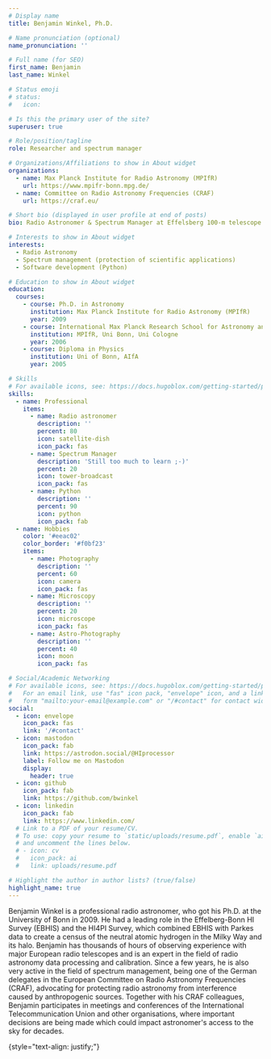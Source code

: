```yaml
---
# Display name
title: Benjamin Winkel, Ph.D.

# Name pronunciation (optional)
name_pronunciation: ''

# Full name (for SEO)
first_name: Benjamin
last_name: Winkel

# Status emoji
# status:
#   icon:

# Is this the primary user of the site?
superuser: true

# Role/position/tagline
role: Researcher and spectrum manager

# Organizations/Affiliations to show in About widget
organizations:
  - name: Max Planck Institute for Radio Astronomy (MPIfR)
    url: https://www.mpifr-bonn.mpg.de/
  - name: Committee on Radio Astronomy Frequencies (CRAF)
    url: https://craf.eu/

# Short bio (displayed in user profile at end of posts)
bio: Radio Astronomer & Spectrum Manager at Effelsberg 100-m telescope (MPIfR), CRAF Chair.

# Interests to show in About widget
interests:
  - Radio Astronomy
  - Spectrum management (protection of scientific applications)
  - Software development (Python)

# Education to show in About widget
education:
  courses:
    - course: Ph.D. in Astronomy
      institution: Max Planck Institute for Radio Astronomy (MPIfR)
      year: 2009
    - course: International Max Planck Research School for Astronomy and Astrophysics
      institution: MPIfR, Uni Bonn, Uni Cologne
      year: 2006
    - course: Diploma in Physics
      institution: Uni of Bonn, AIfA
      year: 2005

# Skills
# For available icons, see: https://docs.hugoblox.com/getting-started/page-builder/#icons
skills:
  - name: Professional
    items:
      - name: Radio astronomer
        description: ''
        percent: 80
        icon: satellite-dish
        icon_pack: fas
      - name: Spectrum Manager
        description: 'Still too much to learn ;-)'
        percent: 20
        icon: tower-broadcast
        icon_pack: fas
      - name: Python
        description: ''
        percent: 90
        icon: python
        icon_pack: fab
  - name: Hobbies
    color: '#eeac02'
    color_border: '#f0bf23'
    items:
      - name: Photography
        description: ''
        percent: 60
        icon: camera
        icon_pack: fas
      - name: Microscopy
        description: ''
        percent: 20
        icon: microscope
        icon_pack: fas
      - name: Astro-Photography
        description: ''
        percent: 40
        icon: moon
        icon_pack: fas

# Social/Academic Networking
# For available icons, see: https://docs.hugoblox.com/getting-started/page-builder/#icons
#   For an email link, use "fas" icon pack, "envelope" icon, and a link in the
#   form "mailto:your-email@example.com" or "/#contact" for contact widget.
social:
  - icon: envelope
    icon_pack: fas
    link: '/#contact'
  - icon: mastodon
    icon_pack: fab
    link: https://astrodon.social/@HIprocessor
    label: Follow me on Mastodon
    display:
      header: true
  - icon: github
    icon_pack: fab
    link: https://github.com/bwinkel
  - icon: linkedin
    icon_pack: fab
    link: https://www.linkedin.com/
  # Link to a PDF of your resume/CV.
  # To use: copy your resume to `static/uploads/resume.pdf`, enable `ai` icons in `params.yaml`,
  # and uncomment the lines below.
  # - icon: cv
  #   icon_pack: ai
  #   link: uploads/resume.pdf

# Highlight the author in author lists? (true/false)
highlight_name: true
---
```


Benjamin Winkel is a professional radio astronomer, who got his Ph.D. at the
University of Bonn in 2009. He had a leading role in the Effelberg-Bonn HI Survey (EBHIS)
and the HI4PI Survey, which combined EBHIS with Parkes data to create a census
of the neutral atomic hydrogen in the Milky Way and its halo. Benjamin has
thousands of hours of observing experience with major European radio
telescopes and is an expert in the field of radio astronomy data processing
and calibration. Since a few years, he is also very active in the field of
spectrum management, being one of the German delegates in the European
Committee on Radio Astronomy Frequencies (CRAF), advocating for protecting
radio astronomy from interference caused by anthropogenic sources. Together
with his CRAF colleagues, Benjamin participates in meetings and conferences
of the International Telecommunication Union and other organisations, where
important decisions are being made which could impact astronomer's access to
the sky for decades.

{style="text-align: justify;"}
